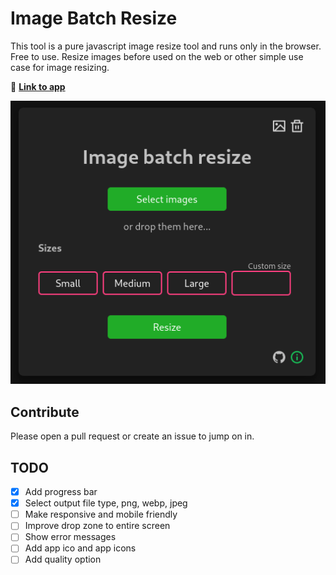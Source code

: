 # Image Batch Resize

This tool is a pure javascript image resize tool and runs only in the browser. Free to use. Resize images before used on the web or other simple use case for image resizing.

🚀 **[Link to app](https://ahrberg.github.io/image-batch-resize/)**

![app](docs/demo.png)

## Contribute

Please open a pull request or create an issue to jump on in.

## TODO

- [x] Add progress bar
- [x] Select output file type, png, webp, jpeg
- [ ] Make responsive and mobile friendly
- [ ] Improve drop zone to entire screen
- [ ] Show error messages
- [ ] Add app ico and app icons
- [ ] Add quality option

